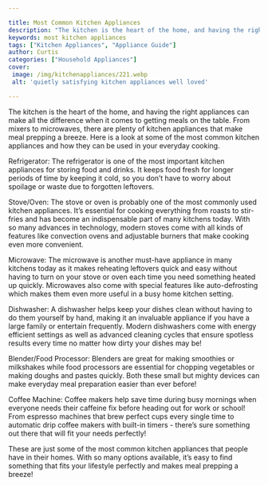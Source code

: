 ```yaml
---

title: Most Common Kitchen Appliances
description: "The kitchen is the heart of the home, and having the right appliances can make all the difference when it comes to getting meals o...get more detail"
keywords: most kitchen appliances
tags: ["Kitchen Appliances", "Appliance Guide"]
author: Curtis
categories: ["Household Appliances"]
cover: 
 image: /img/kitchenappliances/221.webp
 alt: 'quietly satisfying kitchen appliances well loved'

---
```


The kitchen is the heart of the home, and having the right appliances can make all the difference when it comes to getting meals on the table. From mixers to microwaves, there are plenty of kitchen appliances that make meal prepping a breeze. Here is a look at some of the most common kitchen appliances and how they can be used in your everyday cooking.

Refrigerator: The refrigerator is one of the most important kitchen appliances for storing food and drinks. It keeps food fresh for longer periods of time by keeping it cold, so you don’t have to worry about spoilage or waste due to forgotten leftovers.

Stove/Oven: The stove or oven is probably one of the most commonly used kitchen appliances. It’s essential for cooking everything from roasts to stir-fries and has become an indispensable part of many kitchens today. With so many advances in technology, modern stoves come with all kinds of features like convection ovens and adjustable burners that make cooking even more convenient. 

Microwave: The microwave is another must-have appliance in many kitchens today as it makes reheating leftovers quick and easy without having to turn on your stove or oven each time you need something heated up quickly. Microwaves also come with special features like auto-defrosting which makes them even more useful in a busy home kitchen setting. 

Dishwasher: A dishwasher helps keep your dishes clean without having to do them yourself by hand, making it an invaluable appliance if you have a large family or entertain frequently. Modern dishwashers come with energy efficient settings as well as advanced cleaning cycles that ensure spotless results every time no matter how dirty your dishes may be! 

Blender/Food Processor: Blenders are great for making smoothies or milkshakes while food processors are essential for chopping vegetables or making doughs and pastes quickly. Both these small but mighty devices can make everyday meal preparation easier than ever before!

 Coffee Machine: Coffee makers help save time during busy mornings when everyone needs their caffeine fix before heading out for work or school! From espresso machines that brew perfect cups every single time to automatic drip coffee makers with built-in timers - there’s sure something out there that will fit your needs perfectly! 

These are just some of the most common kitchen appliances that people have in their homes. With so many options available, it’s easy to find something that fits your lifestyle perfectly and makes meal prepping a breeze!

